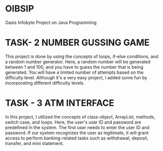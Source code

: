 # OIBSIP
Oasis Infobyte Project on Java Programming 

# TASK- 2 NUMBER GUSSING GAME
This project is done by using the concepts of loops, if-else conditions, and a random number generator. Here, a random number will be generated between 1 and 100, and you have to guess the number that is being generated. You will have a limited number of attempts based on the difficulty level. Although it's a very easy project, I added some fun by incorporating different difficulty levels.

# TASK - 3 ATM INTERFACE
In this project, I utilized the concepts of class-object, ArrayList, methods, switch case, and loops. Here, the user's user ID and password are predefined in the system. The first user needs to enter the user ID and password. If our system recognizes the user as legitimate, it will grant access to perform banking-related tasks such as withdrawal, deposit, transfer, and mini statement.
